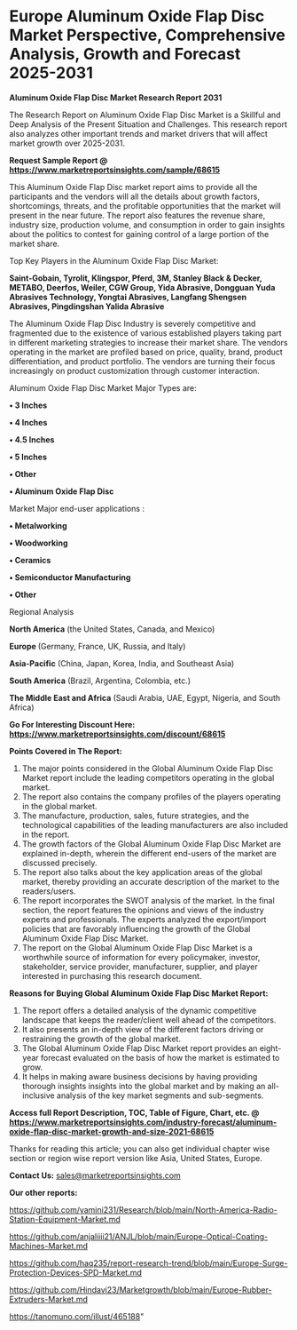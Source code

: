 # Europe Aluminum Oxide Flap Disc Market Perspective, Comprehensive Analysis, Growth and Forecast 2025-2031

<strong>Aluminum Oxide Flap Disc Market Research Report 2031</strong>

The Research Report on Aluminum Oxide Flap Disc Market is a Skillful and Deep Analysis of the Present Situation and Challenges. This research report also analyzes other important trends and market drivers that will affect market growth over 2025-2031.

<strong>Request Sample Report @ <a href=https://www.marketreportsinsights.com/sample/68615>https://www.marketreportsinsights.com/sample/68615</a></strong>

This Aluminum Oxide Flap Disc market report aims to provide all the participants and the vendors will all the details about growth factors, shortcomings, threats, and the profitable opportunities that the market will present in the near future. The report also features the revenue share, industry size, production volume, and consumption in order to gain insights about the politics to contest for gaining control of a large portion of the market share.

Top Key Players in the Aluminum Oxide Flap Disc Market:

<strong>Saint-Gobain, Tyrolit, Klingspor, Pferd, 3M, Stanley Black & Decker, METABO, Deerfos, Weiler, CGW Group, Yida Abrasive, Dongguan Yuda Abrasives Technology, Yongtai Abrasives, Langfang Shengsen Abrasives, Pingdingshan Yalida Abrasive</strong>

The Aluminum Oxide Flap Disc Industry is severely competitive and fragmented due to the existence of various established players taking part in different marketing strategies to increase their market share. The vendors operating in the market are profiled based on price, quality, brand, product differentiation, and product portfolio. The vendors are turning their focus increasingly on product customization through customer interaction.

Aluminum Oxide Flap Disc Market Major Types are:

<strong>• 3 Inches

• 4 Inches

• 4.5 Inches

• 5 Inches

• Other

• Aluminum Oxide Flap Disc</strong>

Market Major end-user applications :

<strong>• Metalworking

• Woodworking

• Ceramics

• Semiconductor Manufacturing

• Other</strong>

Regional Analysis

</u><strong><b>North America</b></strong> (the United States, Canada, and Mexico)

<strong><b>Europe </b></strong>(Germany, France, UK, Russia, and Italy)

<strong><b>Asia-Pacific</b></strong> (China, Japan, Korea, India, and Southeast Asia)

<strong><b>South America</b></strong> (Brazil, Argentina, Colombia, etc.)

<strong><b>The Middle East and Africa</b></strong> (Saudi Arabia, UAE, Egypt, Nigeria, and South Africa)

<strong>Go For Interesting Discount Here: <a href=https://www.marketreportsinsights.com/discount/68615>https://www.marketreportsinsights.com/discount/68615</a></strong>

<strong>Points Covered in The Report:</strong>
<ol>
  <li>The major points considered in the Global Aluminum Oxide Flap Disc Market report include the leading competitors operating in the global market.</li>
  <li>The report also contains the company profiles of the players operating in the global market.</li>
  <li>The manufacture, production, sales, future strategies, and the technological capabilities of the leading manufacturers are also included in the report.</li>
  <li>The growth factors of the Global Aluminum Oxide Flap Disc Market are explained in-depth, wherein the different end-users of the market are discussed precisely.</li>
  <li>The report also talks about the key application areas of the global market, thereby providing an accurate description of the market to the readers/users.</li>
  <li>The report incorporates the SWOT analysis of the market. In the final section, the report features the opinions and views of the industry experts and professionals. The experts analyzed the export/import policies that are favorably influencing the growth of the Global Aluminum Oxide Flap Disc Market.</li>
  <li>The report on the Global Aluminum Oxide Flap Disc Market is a worthwhile source of information for every policymaker, investor, stakeholder, service provider, manufacturer, supplier, and player interested in purchasing this research document.</li>
</ol>
<strong>Reasons for Buying Global Aluminum Oxide Flap Disc Market Report:</strong>

<ol>
  <li>The report offers a detailed analysis of the dynamic competitive landscape that keeps the reader/client well ahead of the competitors.</li>
  <li>It also presents an in-depth view of the different factors driving or restraining the growth of the global market.</li>
  <li>The Global Aluminum Oxide Flap Disc Market report provides an eight-year forecast evaluated on the basis of how the market is estimated to grow.</li>
  <li>It helps in making aware business decisions by having providing thorough insights insights into the global market and by making an all-inclusive analysis of the key market segments and sub-segments.</li>
</ol>
<strong>Access full Report Description, TOC, Table of Figure, Chart, etc. @ <a href=https://www.marketreportsinsights.com/industry-forecast/aluminum-oxide-flap-disc-market-growth-and-size-2021-68615>https://www.marketreportsinsights.com/industry-forecast/aluminum-oxide-flap-disc-market-growth-and-size-2021-68615</a></strong>


Thanks for reading this article; you can also get individual chapter wise section or region wise report version like Asia, United States, Europe.

<strong>Contact Us:</strong>
sales@marketreportsinsights.com

<strong>Our other reports:</strong>

<a href=https://github.com/yamini231/Research/blob/main/North-America-Radio-Station-Equipment-Market.md>https://github.com/yamini231/Research/blob/main/North-America-Radio-Station-Equipment-Market.md</a>

<a href=https://github.com/anjaliiii21/ANJL/blob/main/Europe-Optical-Coating-Machines-Market.md>https://github.com/anjaliiii21/ANJL/blob/main/Europe-Optical-Coating-Machines-Market.md</a>

<a href=https://github.com/haq235/report-research-trend/blob/main/Europe-Surge-Protection-Devices-SPD-Market.md>https://github.com/haq235/report-research-trend/blob/main/Europe-Surge-Protection-Devices-SPD-Market.md</a>

<a href=https://github.com/Hindavi23/Marketgrowth/blob/main/Europe-Rubber-Extruders-Market.md>https://github.com/Hindavi23/Marketgrowth/blob/main/Europe-Rubber-Extruders-Market.md</a>

<a href=https://tanomuno.com/illust/465188>https://tanomuno.com/illust/465188</a>"
